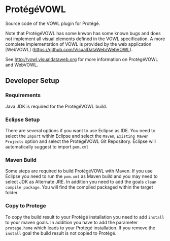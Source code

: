 ProtégéVOWL 
===========

Source code of the VOWL plugin for Protégé.

Note that ProtégéVOWL has some knwon has some known bugs and does not implement all visual elements defined in the VOWL specification.
A more complete implementation of VOWL is provided by the web application [WebVOWL] (https://github.com/VisualDataWeb/WebVOWL).

See http://vowl.visualdataweb.org for more information on ProtégéVOWL and WebVOWL.

## Developer Setup

### Requirements
Java JDK is required for the ProtégéVOWL build.

### Eclipse Setup
There are several options if you want to use Eclipse as IDE. You need to select the 
``Import`` within Eclipse and select the ``Maven``, ``Existing Maven Projects`` option and select the ProtégéVOWL Git Repository. Eclipse will automatically suggest to import ``pom.xml``
 
### Maven Build
Some steps are required to build ProtégéVOWL with Maven. If you use Eclipse you need to run the ``pom.xml`` as Maven build and you may need to select JDK as Alternate JRE.
In addition you need to add the goals ``clean compile package``. You will find the compiled packaged within the target folder.

### Copy to Protege
To copy the build result to your Protégé installation you need to add ``install`` to your maven goals.
In addition you have to add the parameter ``protege.home`` which leads to your Protégé installation.
If you remove the ``install`` goal the build result is not copied to Protégé.